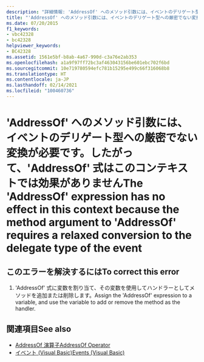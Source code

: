 ```yaml
---
description: "詳細情報: 'AddressOf' へのメソッド引数には、イベントのデリゲート型への厳密でない変換が必要です。したがって、'AddressOf' 式はこのコンテキストでは効果がありません"
title: "'AddressOf' へのメソッド引数には、イベントのデリゲート型への厳密でない変換が必要です。したがって、'AddressOf' 式はこのコンテキストでは効果がありません"
ms.date: 07/20/2015
f1_keywords:
- vbc42328
- bc42328
helpviewer_keywords:
- BC42328
ms.assetid: 1561e5bf-b8ab-4a67-990d-c3a76e2ab353
ms.openlocfilehash: a1a9f97ff72bc3af463043156be601ebc702f6bd
ms.sourcegitcommit: 10e719780594efc781b15295e499c66f316068b8
ms.translationtype: HT
ms.contentlocale: ja-JP
ms.lasthandoff: 02/14/2021
ms.locfileid: "100460736"
---
```

# <a name="the-addressof-expression-has-no-effect-in-this-context-because-the-method-argument-to-addressof-requires-a-relaxed-conversion-to-the-delegate-type-of-the-event"></a><span data-ttu-id="2b9aa-103">'AddressOf' へのメソッド引数には、イベントのデリゲート型への厳密でない変換が必要です。したがって、'AddressOf' 式はこのコンテキストでは効果がありません</span><span class="sxs-lookup"><span data-stu-id="2b9aa-103">The 'AddressOf' expression has no effect in this context because the method argument to 'AddressOf' requires a relaxed conversion to the delegate type of the event</span></span>
  
## <a name="to-correct-this-error"></a><span data-ttu-id="2b9aa-104">このエラーを解決するには</span><span class="sxs-lookup"><span data-stu-id="2b9aa-104">To correct this error</span></span>  
  
1. <span data-ttu-id="2b9aa-105">'AddressOf' 式に変数を割り当て、その変数を使用してハンドラーとしてメソッドを追加または削除します。</span><span class="sxs-lookup"><span data-stu-id="2b9aa-105">Assign the 'AddressOf' expression to a variable, and use the variable to add or remove the method as the handler.</span></span>  
  
## <a name="see-also"></a><span data-ttu-id="2b9aa-106">関連項目</span><span class="sxs-lookup"><span data-stu-id="2b9aa-106">See also</span></span>

- [<span data-ttu-id="2b9aa-107">AddressOf 演算子</span><span class="sxs-lookup"><span data-stu-id="2b9aa-107">AddressOf Operator</span></span>](../language-reference/operators/addressof-operator.md)
- [<span data-ttu-id="2b9aa-108">イベント (Visual Basic)</span><span class="sxs-lookup"><span data-stu-id="2b9aa-108">Events (Visual Basic)</span></span>](../programming-guide/language-features/events/index.md)
